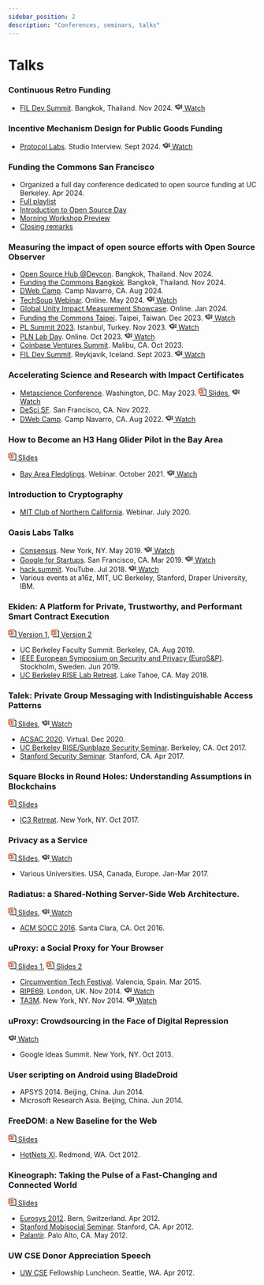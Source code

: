 ```yaml
---
sidebar_position: 2
description: "Conferences, seminars, talks"
---
```


# Talks

### Continuous Retro Funding
- [FIL Dev Summit](https://www.fildev.io/FDS-5). Bangkok, Thailand. Nov 2024.
[![video](/img/ico/video.png) Watch](https://www.youtube.com/watch?v=mKOi5eLwePE&list=PL_0VrY55uV1__uv3uOvZ3L6exG9y10lSy&index=63)

### Incentive Mechanism Design for Public Goods Funding
- [Protocol Labs](https://www.protocol.ai/). Studio Interview. Sept 2024.
[![video](/img/ico/video.png) Watch](https://www.youtube.com/watch?v=ZNBQ68f5xC0)

### Funding the Commons San Francisco
- Organized a full day conference dedicated to open source funding at UC Berkeley. Apr 2024.
- [Full playlist](https://www.youtube.com/playlist?list=PL3C6eF-zu5AZC9dFtgMVhnclE5GtnkWvX)
- [Introduction to Open Source Day](https://www.youtube.com/watch?v=XDE5qLUT-QY&list=PL3C6eF-zu5AZC9dFtgMVhnclE5GtnkWvX&index=20)
- [Morning Workshop Preview](https://www.youtube.com/watch?v=6uW2lpoXe7Q&list=PL3C6eF-zu5AZC9dFtgMVhnclE5GtnkWvX&index=12)
- [Closing remarks](https://www.youtube.com/watch?v=vN0jG7LdkII&list=PL3C6eF-zu5AZC9dFtgMVhnclE5GtnkWvX&index=2)

### Measuring the impact of open source efforts with Open Source Observer

- [Open Source Hub @Devcon](https://devcon.org/en/). Bangkok, Thailand. Nov 2024.
- [Funding the Commons Bangkok](https://www.fundingthecommons.io/conferences). Bangkok, Thailand. Nov 2024.
- [DWeb Camp](https://dwebcamp.org/). Camp Navarro, CA. Aug 2024.
- [TechSoup Webinar](https://www.techsoup.org/). Online. May 2024.
[![video](/img/ico/video.png) Watch](https://www.youtube.com/watch?v=cNhQJ5FmvjQ)
- [Global Unity Impact Measurement Showcase](http://globalunity.org/). Online. Jan 2024.
- [Funding the Commons Taipei](https://fundingthecommons.io/). Taipei, Taiwan. Dec 2023.
[![video](/img/ico/video.png) Watch](https://youtu.be/D7xS0fgRYuQ?si=wQTk9HIEi8PqA4_f)
- [PL Summit 2023](https://plsummit23.labweek.io/). Istanbul, Turkey. Nov 2023.
[![video](/img/ico/video.png) Watch](https://youtu.be/sHvdBRj3kxE?si=MdhUTOBzkqk4zzZV&t=6250)
- [PLN Lab Day](https://plnnews.substack.com/p/pln-updates-oct-23). Online. Oct 2023.
[![video](/img/ico/video.png) Watch](https://www.youtube.com/watch?v=V7sI5pO3TT0&t=1354s)
- [Coinbase Ventures Summit](https://www.cbvsummit.com/). Malibu, CA. Oct 2023.
- [FIL Dev Summit](https://fildev.io/). Reykjavík, Iceland. Sept 2023.
[![video](/img/ico/video.png) Watch](https://www.youtube.com/watch?v=szGLQDwm_E0)

### Accelerating Science and Research with Impact Certificates
- [Metascience Conference](https://metascience.info/). Washington, DC. May 2023.
[![ppt](/img/ico/ppt.gif) Slides](https://osf.io/8utaj),
[![video](/img/ico/video.png) Watch](https://www.youtube.com/watch?v=_mLdx48B7zE&list=PLChfyH8TVDGlPTcKrVboBaf6QAGSJt1hQ&index=23)
- [DeSci SF](https://www.weavechain.com/desci-sf-22). San Francisco, CA. Nov 2022.
- [DWeb Camp](https://dwebcamp.org/). Camp Navarro, CA. Aug 2022.
[![video](/img/ico/video.png) Watch](https://archive.org/details/25-17_45_accelerating_academic_research_with_impact_certificates.mp4)

### How to Become an H3 Hang Glider Pilot in the Bay Area
[![ppt](/img/ico/ppt.gif) Slides](https://docs.google.com/presentation/d/e/2PACX-1vSNsP6HI8bEMUf-I-6g_IwBRLFLSuqEtXo8LeZZT20pZsxmlM40T-7DeE-ZcOrUaY8RSz_coN_P9oxx/pub?start=false&loop=false&delayms=3000)
- [Bay Area Fledglings](https://www.bayareafledglings.org/). Webinar. October 2021.
[![video](/img/ico/video.png) Watch](https://www.youtube.com/watch?v=HApqPFUfb6M)

### Introduction to Cryptography
- [MIT Club of Northern California](https://www.mitcnc.org/). Webinar. July 2020.

### Oasis Labs Talks

- [Consensus](https://www.coindesk.com/events/consensus-2019). New York, NY. May 2019.
[![video](/img/ico/video.png) Watch](https://www.youtube.com/watch?v=IarJkHqW3f8&list=PL95nAPefnkfxpjaIyzEPTBmoaKZVKXdUm&index=2)
- [Google for Startups](https://www.galvanize.com/events). San Francisco, CA. Mar 2019.
[![video](/img/ico/video.png) Watch](https://www.youtube.com/watch?v=Unf__FNDFPM)
- [hack.summit](https://hacksummit.org/). YouTube. Jul 2018.
[![video](/img/ico/video.png) Watch](https://www.youtube.com/watch?v=GAXhWBSOOJM)
- Various events at a16z, MIT, UC Berkeley, Stanford, Draper University, IBM.

### Ekiden: A Platform for Private, Trustworthy, and Performant Smart Contract Execution
[![ppt](/img/ico/ppt.gif) Version 1](https://www.dropbox.com/s/vkzxq23hs45nrm8/20180523-Ekiden.pdf?dl=0),
[![ppt](/img/ico/ppt.gif) Version 2](https://www.dropbox.com/s/j7s7g0scqe76ccn/20190601-Ekiden.pdf?dl=0)
- UC Berkeley Faculty Summit. Berkeley, CA. Aug 2019.
- [IEEE European Symposium on Security and Privacy (EuroS&P)](https://www.ieee-security.org/TC/EuroSP2019/). Stockholm, Sweden. Jun 2019.
- [UC Berkeley RISE Lab Retreat](https://rise.cs.berkeley.edu/events/). Lake Tahoe, CA. May 2018.

### Talek: Private Group Messaging with Indistinguishable Access Patterns
[![ppt](/img/ico/ppt.gif) Slides](https://www.dropbox.com/s/63u1f5uek0m79ij/2017-talek.pdf?dl=0),
[![video](/img/ico/video.png) Watch](https://www.youtube.com/watch?v=-CIg3zA67RA)
- [ACSAC 2020](https://www.acsac.org/). Virtual. Dec 2020.
- [UC Berkeley RISE/Sunblaze Security Seminar](http://security.cs.berkeley.edu/). Berkeley, CA. Oct 2017.
- [Stanford Security Seminar](https://crypto.stanford.edu/seclab/sem.html). Stanford, CA. Apr 2017.

### Square Blocks in Round Holes: Understanding Assumptions in Blockchains
[![ppt](/img/ico/ppt.gif) Slides](https://www.dropbox.com/s/6tlcl2ecd63du09/201710-blockchain-assumptions.pdf?dl=0)
- [IC3 Retreat](https://www.initc3.org/). New York, NY. Oct 2017.

### Privacy as a Service
[![ppt](/img/ico/ppt.gif) Slides](/slides/2017-privacy-as-a-service.pdf),
[![video](/img/ico/video.png) Watch](https://www.youtube.com/watch?v=EUw5c54IUL0)
- Various Universities. USA, Canada, Europe. Jan-Mar 2017.

### Radiatus: a Shared-Nothing Server-Side Web Architecture.
[![ppt](/img/ico/ppt.gif) Slides](/slides/2016-socc-radiatus.pptx),
[![video](/img/ico/video.png) Watch](https://www.youtube.com/watch?v=etpSmuW3YQA)
- [ACM SOCC 2016](https://acmsocc.github.io/2016/). Santa Clara, CA. Oct 2016.

### uProxy: a Social Proxy for Your Browser
[![ppt](/img/ico/ppt.gif) Slides 1](https://ripe69.ripe.net/presentations/27-uProxy.pdf),
[![ppt](/img/ico/ppt.gif) Slides 2](/slides/2014-ripe-uproxy.pdf)
- [Circumvention Tech Festival](https://openitp.org/festival/circumvention-tech-festival.html). Valencia, Spain. Mar 2015.
- [RIPE69](https://ripe69.ripe.net/). London, UK. Nov 2014.
[![video](/img/ico/video.png) Watch](https://ripe69.ripe.net/archives/video/189)
- [TA3M](https://ta3m.org/). New York, NY. Nov 2014.
[![video](/img/ico/video.png) Watch](https://www.youtube.com/watch?v=ljiHVe--DtM)

### uProxy: Crowdsourcing in the Face of Digital Repression
[![video](/img/ico/video.png) Watch](http://www.youtube.com/watch?v=aGOXMRJWSeg)
- Google Ideas Summit. New York, NY. Oct 2013.

### User scripting on Android using BladeDroid
- APSYS 2014. Beijing, China. Jun 2014.
- Microsoft Research Asia. Beijing, China. Jun 2014.

### FreeDOM: a New Baseline for the Web
[![ppt](/img/ico/ppt.gif) Slides](/slides/2012-hotnets-freedom.pptx)
- [HotNets XI](http://conferences.sigcomm.org/hotnets/2012/). Redmond, WA. Oct 2012.

### Kineograph: Taking the Pulse of a Fast-Changing and Connected World
[![ppt](/img/ico/ppt.gif) Slides](/slides/2012-eurosys-kineograph.pptx)
- [Eurosys 2012](http://www1.unine.ch/eurosys2012/). Bern, Switzerland. Apr 2012.
- [Stanford Mobisocial Seminar](https://mobisocial.stanford.edu/). Stanford, CA. Apr 2012.
- [Palantir](http://www.palantir.com/). Palo Alto, CA. May 2012.

### UW CSE Donor Appreciation Speech
- [UW CSE](https://www.cs.washington.edu/) Fellowship Luncheon. Seattle, WA. Apr 2012.
